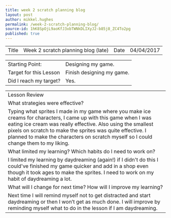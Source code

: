 ```yaml
---
title: week 2 scratch planning blog
layout: post
author: mikkel.hughes
permalink: /week-2-scratch-planning-blog/
source-id: 1hK8SpOjL9aoKfJ3xbTWNkDLIXyJ2-b85j8_ZC4To2pg
published: true
---
```

<table>
  <tr>
    <td>Title</td>
    <td>Week 2 scratch planning blog (late)</td>
    <td>    Date</td>
    <td>04/04/2017</td>
  </tr>
</table>


<table>
  <tr>
    <td>Starting Point:</td>
    <td>Designing my game.</td>
  </tr>
  <tr>
    <td>Target for this Lesson</td>
    <td>Finish designing my game.</td>
  </tr>
  <tr>
    <td>Did I reach my target? </td>
    <td>Yes.</td>
  </tr>
</table>


<table>
  <tr>
    <td>Lesson Review</td>
  </tr>
  <tr>
    <td> What strategies were effective? </td>
  </tr>
  <tr>
    <td>Typing what sprites I made in my game where you make ice creams for characters, I came up with this game when I was eating ice cream was really effective. Also using the smallest pixels on scratch to make the sprites was quite effective. I planned to make the characters on scratch myself so I could change them to my liking.</td>
  </tr>
  <tr>
    <td>What limited my learning? Which habits do I need to work on? </td>
  </tr>
  <tr>
    <td>I limited my learning by daydreaming (again!) if I didn't do this I could've finished my game quicker and add in a shop even though it took ages to make the sprites. I need to work on my habit of daydreaming a lot.</td>
  </tr>
  <tr>
    <td>What will I change for next time? How will I improve my learning?</td>
  </tr>
  <tr>
    <td>Next time I will remind myself not to get distracted and start daydreaming or then I won’t get as much done. I will improve by reminding myself what to do in the lesson if I am daydreaming.</td>
  </tr>
</table>


